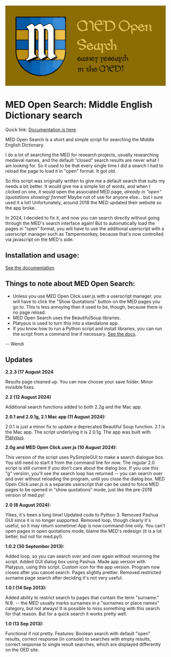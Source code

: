 ![MED Open Search: Easier research in the MED!](MEDOpenSearchGraphic.png)

# MED Open Search: Middle English Dictionary search

Quick link: [Documentation is here](/litlnemo/med/wiki/MED-Open-Search-Documentation).

MED Open Search is a short and simple script for searching the Middle English Dictionary. 

I do a lot of searching the MED for research projects, usually researching medieval names, and the default "closed" search results are never what I am looking for. So it used to be that every single time I did a search I had to reload the page to load it in "open" format. It got old.

So this script was originally written to give me a default search that suits my needs a bit better. It would give me a simple list of words, and when I clicked on one, it would open the associated MED page, *already in "open" (quotations showing) format!* Maybe not of use for anyone else... but I sure used it a lot! Unfortunately, around 2018 the MED updated their website so the app broke. 

In 2024, I decided to fix it, and now you can search directly without going through the MED's search interface again! But to automatically load the pages in "open" format, you will have to use the additional userscript with a userscript manager such as Tampermonkey, because that's now controlled via javascript on the MED's side.

## Installation and usage: 

[See the documentation](/litlnemo/med/wiki/MED-Open-Search-Documentation).

## Things to note about MED Open Search:
* Unless you use MED Open Click.user.js with a userscript manager, you will have to click the "Show Quotations" button on the MED pages you go to. This is less annoying than it used to be, though, because there is no page reload.
* MED Open Search uses the BeautifulSoup libraries.
* Platypus is used to turn this into a standalone app.
* If you know how to run a Python script and install libraries, you can run the script from a command line if necessary. [See the docs](/litlnemo/med/wiki/MED-Open-Search-Documentation).

-- Wendi

## Updates

**2.2.3 (17 August 2024**

Results page cleaned up. You can now choose your save folder. Minor invisible fixes.

**2.2 (12 August 2024)**

Additional search functions added to both 2.2g and the Mac app.

**2.0.1 and 2.0.1g, 2.1 Mac app (11 August 2024):**

2.0.1 is just a minor fix to update a deprecated Beautiful Soup function. 2.1 is the Mac app. The script underlying it is 2.0.1g. The app was built with [Platypus](https://github.com/sveinbjornt/Platypus).

**2.0g and MED Open Click.user.js (10 August 2024):**

This version of the script uses PySimpleGUI to make a search dialogue box. You still need to start it from the command line for now. The regular 2.0 script is still current if you don't care about the dialog box. If you use this "g" version, you'll see the search loop has returned -- you can search over and over without reloading the program, until you close the dialog box. MED Open Click.user.js is a separate userscript that can be used to force MED pages to be opened in "show quotations" mode, just like the pre-2018 version of med.py! 

**2.0 (8 August 2024):**

Yikes, it's been a long time! Updated code to Python 3. Removed Pashua GUI since it is no longer supported. Removed loop, though clearly it's useful, so it may return sometime! App is now command-line only. You can't open pages in open quotations mode; blame the MED's redesign (it is a lot better, but not for med.py!).

**1.0.2 (30 September 2013):**

Added loop, so you can search over and over again without rerunning the script. Added GUI dialog box using Pashua. Made app version with Platypus, using this script. Custom icon for the app version. Program now closes after you cancel search. Pages slightly prettier.
Removed restricted surname page search after deciding it's not very useful.

**1.0.1 (14 Sep 2013):**

Added ability to restrict search to pages that contain the term "surname." N.B. -- the MED usually marks surnames in a "surnames or place names" category, but not always! It is possible to miss something with this search for that reason. But for a quick search it works pretty well.

**1.0 (13 Sep 2013):**

Functional if not pretty. Features: Boolean search with default "open" results, correct response (in console) to searches with empty results, correct response to single result searches, which are displayed differently on the OED site.









   
